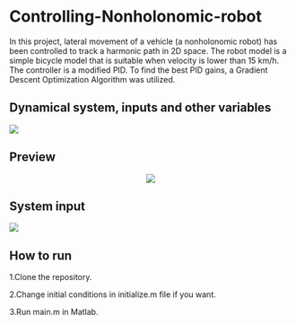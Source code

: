 # Controlling-Nonholonomic-robot
In this project, lateral movement of a vehicle (a nonholonomic robot) has been controlled to track a harmonic path in 2D space.
The robot model is a simple bicycle model that is suitable when velocity is lower than 15 km/h. The controller is a modified PID. To find the best PID gains, a Gradient Descent Optimization Algorithm was utilized.


## Dynamical system, inputs and other variables
<div align="left">
  <img src="https://github.com/MustafaLotfi/Vehicle-Lateral-Control/blob/main/docs/images/1.png">
</div>

## Preview
<div align="center">
  <img src="https://github.com/MustafaLotfi/Vehicle-Lateral-Control/blob/main/docs/images/2.gif">
</div>

## System input
<div align="left">
  <img src="https://github.com/MustafaLotfi/Vehicle-Lateral-Control/blob/main/docs/images/3.jpg">
</div>

## How to run
1.Clone the repository.

2.Change initial conditions in initialize.m file if you want.

3.Run main.m in Matlab.
